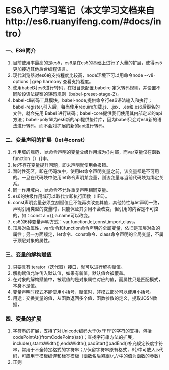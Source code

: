 # ES6入门学习笔记（本文学习文档来自http://es6.ruanyifeng.com/#docs/intro）

### 一、ES6简介
1. 目前使用率最高的是es5，es6是在es5的基础上进行了大量的扩展，使得es5更加接近其他后台编程语言。
2. 现代浏览器对es6的支持程度比较高，node环境下可以用命令node --v8-options | grep harmony 查看支持程度。
3. 使用babel对es6进行转码，在根目录配置.babelrc 定义转码规则，并设置不同阶段语法提案的转码规则（babel-preset-stage-2）。
4. babel-cli转码工具模块，babel-node,提供命令行es6语法输入和执行；babel-register,引入后，每当使用require加载.js、.jsx、.es和.es6后缀名的文件，就会先用 Babel 进行转码；babel-core提供我们使用其内部定义的api方法；babel-polyfill为es6新的api提供垫片库，因为babel只会对es6新的语法进行转码，而不会对扩展的新的api进行转码。

### 二、变量声明的扩展（let与const）
1. 作用域的规范，let命令声明的变量父级作用域为{}内部，而var变量仅在函数function（）{}中。
2. let不存在变量提升问题，即未声明就使用会报错。
3. 暂时性死区，即在代码块中，使用let命令声明变量之前，该变量都是不可用的。一旦在代码块中使用let命令声明某变量，则该变量与当前代码块为绑定关系。
4. 同一作用域内，let命令不允许重复声明相同变量。
5. es6的块级作用域可以取代立即执行函数（IIFE）。
6. const声明变量必须立刻赋值且不能再次改变其值，其他特性与let声明一致，声明引用类型的变量时，只能保证其引用不会改变，但引用的内容是不可控的，如：const a ={};a.name可以改变。
7. es6的6种变量声明方式：var,function,let,const,import,class。
8. 顶层对象属性，var命令和function命令声明的全局变量，依旧是顶层对象的属性；另一方面规定，let命令、const命令、class命令声明的全局变量，不属于顶层对象的属性。
### 三、变量的解构赋值
1. 只要具有Iterator（迭代器）接口，就可以进行解构赋值。
2. 解构赋值允许传入默认值，如果有新值，默认值会被覆盖。
3. 在对象的解构赋值中，被赋值的是对象属性对应的值，而属性只是匹配模式，本身不是值。
4. 变量声明时模式不能使用小括号，赋值时，非模式部分可以使用小括号。
5. 用途：交换变量的值，从函数返回多个值，函数参数的定义，提取JOSN数据，
### 四、变量的扩展
1. 字符串的扩展，支持了对Unicode编码大于0xFFFF的字符的支持，包括codePointAt()fromCodePoint()at()；查找字符串方法的扩展，include(),startsWidth(),endsWidth();padStart()padEnd()补充规定长度字符串，常用于不全特定格式的字符串；/`/`保留字符串原有格式，${}中可放入js代码，可应用于模板编译和标签模板（函数名后紧跟/`/`,/`/`中的值为函数的参数）
2. 正则

